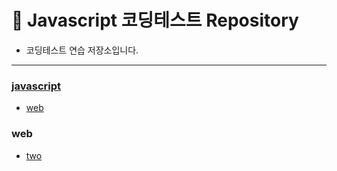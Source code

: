 # 
# 🚩 Javascript 코딩테스트 Repository
- 코딩테스트 연습 저장소입니다.
---
### [javascript](.%5Cjavascript%5CREADME.md)
- [web](.%5Cjavascript%5Cweb%5CREADME.md)

### web
- [two](.%5Cjavascript%5Cweb%5Ctwo%5CREADME.md)

